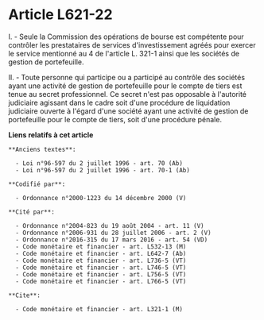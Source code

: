 # Article L621-22

I. - Seule la Commission des opérations de bourse est compétente pour contrôler les prestataires de services d'investissement
agréés pour exercer le service mentionné au 4 de l'article L. 321-1 ainsi que les sociétés de gestion de portefeuille.

II. - Toute personne qui participe ou a participé au contrôle des sociétés ayant une activité de gestion de portefeuille pour
le compte de tiers est tenue au secret professionnel. Ce secret n'est pas opposable à l'autorité judiciaire agissant dans le
cadre soit d'une procédure de liquidation judiciaire ouverte à l'égard d'une société ayant une activité de gestion de
portefeuille pour le compte de tiers, soit d'une procédure pénale.

**Liens relatifs à cet article**

	**Anciens textes**:

	  - Loi n°96-597 du 2 juillet 1996 - art. 70 (Ab)
	  - Loi n°96-597 du 2 juillet 1996 - art. 70-1 (Ab)

	**Codifié par**:

	  - Ordonnance n°2000-1223 du 14 décembre 2000 (V)

	**Cité par**:

	  - Ordonnance n°2004-823 du 19 août 2004 - art. 11 (V)
	  - Ordonnance n°2006-931 du 28 juillet 2006 - art. 2 (V)
	  - Ordonnance n°2016-315 du 17 mars 2016 - art. 54 (VD)
	  - Code monétaire et financier - art. L532-13 (M)
	  - Code monétaire et financier - art. L642-7 (Ab)
	  - Code monétaire et financier - art. L736-5 (VT)
	  - Code monétaire et financier - art. L746-5 (VT)
	  - Code monétaire et financier - art. L756-5 (VT)
	  - Code monétaire et financier - art. L766-5 (VT)

	**Cite**:

	  - Code monétaire et financier - art. L321-1 (M)
